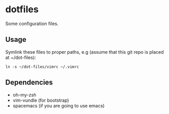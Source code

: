 # dotfiles
Some configuration files.

## Usage
Symlink these files to proper paths, e.g (assume that this git repo is placed at ~/dot-files):
```
ln -s ~/dot-files/vimrc ~/.vimrc
```

## Dependencies
* oh-my-zsh
* vim-vundle (for bootstrap)
* spacemacs (if you are going to use emacs)

